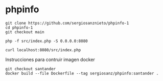 # phpinfo

```
git clone https://github.com/sergiosanznieto/phpinfo-1
cd phpinfo-1
git checkout main
```
```
php -f src/index.php -S 0.0.0.0:8080
```
```
curl localhost:8080/src/index.php
```
Instrucciones para contruir imagen docker
```
git checkout santander
docker build --file Dockerfile --tag sergiosanz/phpinfo:santander .
```
